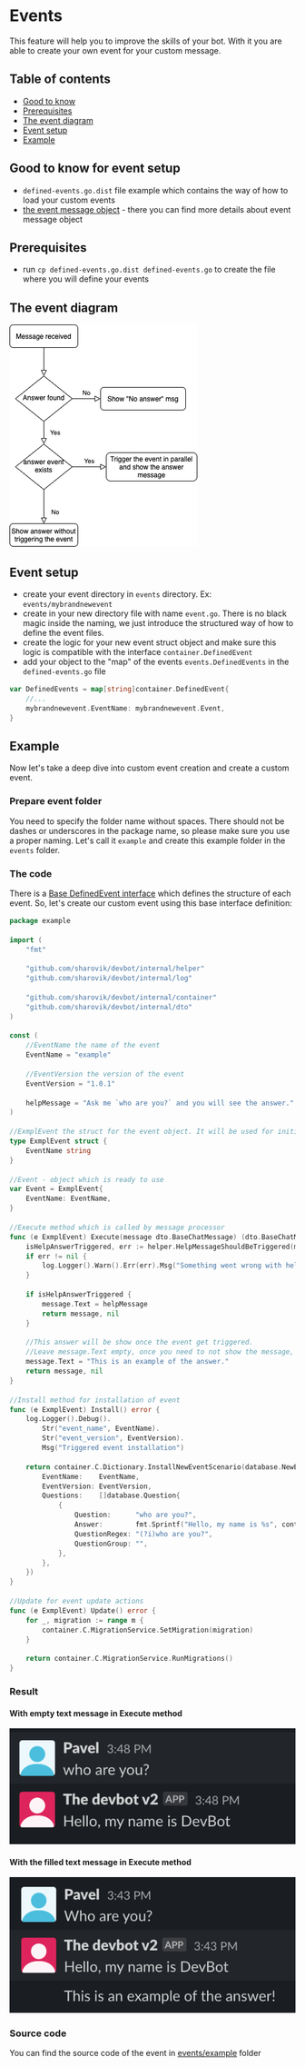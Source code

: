 # Events
This feature will help you to improve the skills of your bot. With it you are able to create your own event for your custom message.

## Table of contents
- [Good to know](#good-to-know-for-event-setup)
- [Prerequisites](#prerequisites)
- [The event diagram](#the-event-diagram)
- [Event setup](#event-setup)
- [Example](#example)

## Good to know for event setup
- `defined-events.go.dist` file example which contains the way of how to load your custom events
- [the event message object](event-message.md) - there you can find more details about event message object

## Prerequisites
* run `cp defined-events.go.dist defined-events.go` to create the file where you will define your events

## The event diagram
![base-event-diagram](images/base-event-scheme.png)

## Event setup
* create your event directory in `events` directory. Ex: `events/mybrandnewevent`
* create in your new directory file with name `event.go`. There is no black magic inside the naming, we just introduce the structured way of how to define the event files.
* create the logic for your new event struct object and make sure this logic is compatible with the interface `container.DefinedEvent`
* add your object to the "map" of the events `events.DefinedEvents` in the `defined-events.go` file 
```go
var DefinedEvents = map[string]container.DefinedEvent{
    //...
	mybrandnewevent.EventName: mybrandnewevent.Event,
}
```

## Example
Now let's take a deep dive into custom event creation and create a custom event.

### Prepare event folder
You need to specify the folder name without spaces. There should not be dashes or underscores in the package name, so please make sure you use a proper naming.
Let's call it `example` and create this example folder in the `events` folder.

### The code
There is a [Base DefinedEvent interface](../internal/container/container.go) which defines the structure of each event. So, let's create our custom event using this base interface definition:
```go
package example

import (
	"fmt"

    "github.com/sharovik/devbot/internal/helper"
    "github.com/sharovik/devbot/internal/log"

	"github.com/sharovik/devbot/internal/container"
	"github.com/sharovik/devbot/internal/dto"
)

const (
	//EventName the name of the event
	EventName = "example"

	//EventVersion the version of the event
	EventVersion = "1.0.1"

    helpMessage = "Ask me `who are you?` and you will see the answer."
)

//ExmplEvent the struct for the event object. It will be used for initialisation of the event in defined-events.go file.
type ExmplEvent struct {
	EventName string
}

//Event - object which is ready to use
var Event = ExmplEvent{
	EventName: EventName,
}

//Execute method which is called by message processor
func (e ExmplEvent) Execute(message dto.BaseChatMessage) (dto.BaseChatMessage, error) {
    isHelpAnswerTriggered, err := helper.HelpMessageShouldBeTriggered(message.OriginalMessage.Text)
    if err != nil {
        log.Logger().Warn().Err(err).Msg("Something went wrong with help message parsing")
    }

    if isHelpAnswerTriggered {
        message.Text = helpMessage
        return message, nil
    }

    //This answer will be show once the event get triggered.
    //Leave message.Text empty, once you need to not show the message, once this event get triggered.
	message.Text = "This is an example of the answer."
	return message, nil
}

//Install method for installation of event
func (e ExmplEvent) Install() error {
	log.Logger().Debug().
		Str("event_name", EventName).
		Str("event_version", EventVersion).
		Msg("Triggered event installation")

	return container.C.Dictionary.InstallNewEventScenario(database.NewEventScenario{
        EventName:    EventName,
        EventVersion: EventVersion,
        Questions:    []database.Question{
            {
                Question:      "who are you?",
                Answer:        fmt.Sprintf("Hello, my name is %s", container.C.Config.SlackConfig.BotName),
                QuestionRegex: "(?i)who are you?",
                QuestionGroup: "",
            },
        },
    })
}

//Update for event update actions
func (e ExmplEvent) Update() error {
	for _, migration := range m {
		container.C.MigrationService.SetMigration(migration)
	}

	return container.C.MigrationService.RunMigrations()
}
```

### Result
#### With empty text message in Execute method
![empty text message](images/example-event-text-empty.png)

#### With the filled text message in Execute method
![with text message](images/example-event-with-text.png)

### Source code
You can find the source code of the event in [events/example](https://github.com/sharovik/devbot/tree/master/events/example) folder